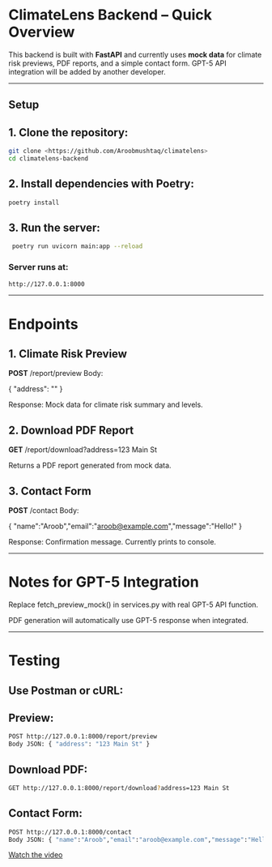 # ClimateLens Backend – Quick Overview

This backend is built with **FastAPI** and currently uses **mock data** for climate risk previews, PDF reports, and a simple contact form. GPT-5 API integration will be added by another developer.
 

---

## Setup

## 1. Clone the repository: 

```bash
git clone <https://github.com/Aroobmushtaq/climatelens>
cd climatelens-backend
```

## 2.  Install dependencies with Poetry:

```bash
poetry install
```

## 3. Run the server:

```bash
 poetry run uvicorn main:app --reload
 ```

### Server runs at:

```bash 
http://127.0.0.1:8000

```
---
# Endpoints

## 1. Climate Risk Preview

**POST** /report/preview
Body:

{ "address": "" }

Response: Mock data for climate risk summary and levels.

## 2. Download PDF Report

**GET** /report/download?address=123 Main St

Returns a PDF report generated from mock data.

## 3. Contact Form

**POST** /contact
Body:

{ "name":"Aroob","email":"aroob@example.com","message":"Hello!" }

Response: Confirmation message. Currently prints to console.

---

# Notes for GPT-5 Integration

Replace fetch_preview_mock() in services.py with real GPT-5 API function.

PDF generation will automatically use GPT-5 response when integrated.

---

# Testing

## Use Postman or cURL:

## Preview:

```bash
POST http://127.0.0.1:8000/report/preview
Body JSON: { "address": "123 Main St" }
```

## Download PDF:

```bash
GET http://127.0.0.1:8000/report/download?address=123 Main St
```

## Contact Form:
```bash
POST http://127.0.0.1:8000/contact
Body JSON: { "name":"Aroob","email":"aroob@example.com","message":"Hello!" }
```
[Watch the video](https://drive.google.com/file/d/1F_RLpLmQ7NBih4WFVW44x1K584m0Yzx9/view?usp=sharing)


